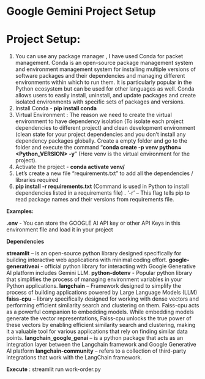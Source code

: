 # Google Gemini Project Setup

Project Setup:
===============
1. You can use any package manager , I have used Conda for packet management. 	Conda is an open-source package management system and environment management system for installing multiple versions of software packages and their dependencies and managing different environments within which to run them. It is particularly popular in the Python ecosystem but can be used for other languages as well. Conda allows users to easily install, uninstall, and update packages and create isolated environments with specific sets of packages and versions.
2. Install Conda - **pip install conda**
3. Virtual Environment : The reason we need to create the virtual environment to have dependency isolation (To isolate each project dependencies to different project) and clean development environment (clean state for your project dependencies and you don’t install any dependency packages globally.
Create a empty folder and go to the folder and execute the command “**conda create -p venv python=<Python_VERSION> -y**” (Here venv is the virtual environment for the project).
4. Activate the project - **conda activate venv/**
5. Let’s create a new file “requirements.txt” to add all the dependencies / libraries required
6. **pip install -r requirements.txt**  (Command is used in Python to install dependencies listed in a requirements file) . ‘-r’ – This flag tells pip to read package names and their versions from requirements file.

**Examples:**

**.env** - You can store the GOOGLE AI API key or other API Keys in this environment file and load it in your project

**Dependencies**
   
**streamlit** – is an open-source python library designed specifically for building interactive web applications with  minimal coding effort.
**google-generativeai** -  official  python library for interacting with Google Generative AI platform includes Gemini LLM.
**python-dotenv** -  Popular python library that simplifies the process of managing environment variables in your Python applications.
**langchain** – Framework designed to simplify the process of building applications powered by Large Language Models (LLM)
**faiss-cpu** – library specifically designed for working with dense vectors and performing efficient similarity search and clustering on them. Faiss-cpu acts as a powerful companion to embedding models. While embedding models generate the vector representations, Faiss-cpu unlocks the true power of these vectors by enabling efficient similarity search and clustering, making it a valuable tool for various applications that rely on finding similar data points.
**langchain_google_genai** – is a python package that acts as an integration layer between the Langchain framework and Google Generative AI platform
**langchain-community** – refers to a collection of third-party integrations that work with the LangChain framework.

   
              
**Execute**  :   streamlit run work-order.py

